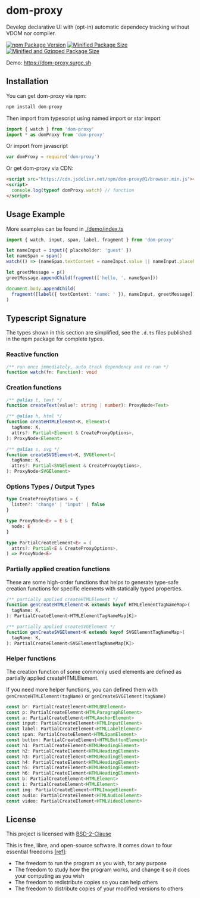 # dom-proxy

Develop declarative UI with (opt-in) automatic dependecy tracking without VDOM nor compiler.

[![npm Package Version](https://img.shields.io/npm/v/dom-proxy)](https://www.npmjs.com/package/dom-proxy)
[![Minified Package Size](https://img.shields.io/bundlephobia/min/dom-proxy)](https://bundlephobia.com/package/dom-proxy)
[![Minified and Gzipped Package Size](https://img.shields.io/bundlephobia/minzip/dom-proxy)](https://bundlephobia.com/package/dom-proxy)

Demo: https://dom-proxy.surge.sh

## Installation

You can get dom-proxy via npm:

```bash
npm install dom-proxy
```

Then import from typescript using named import or star import

```typescript
import { watch } from 'dom-proxy'
import * as domProxy from 'dom-proxy'
```

Or import from javascript

```javascript
var domProxy = require('dom-proxy')
```

Or get dom-proxy via CDN:

```html
<script src="https://cdn.jsdelivr.net/npm/dom-proxy@1/browser.min.js"></script>
<script>
  console.log(typeof domProxy.watch) // function
</script>
```

## Usage Example

More examples can be found in [./demo/index.ts](demo/index.ts)

```typescript
import { watch, input, span, label, fragment } from 'dom-proxy'

let nameInput = input({ placeholder: 'guest' })
let nameSpan = span()
watch(() => (nameSpan.textContent = nameInput.value || nameInput.placeholder))

let greetMessage = p()
greetMessage.appendChild(fragment(['hello, ', nameSpan]))

document.body.appendChild(
  fragment([label({ textContent: 'name: ' }), nameInput, greetMessage]),
)
```

## Typescript Signature

The types shown in this section are simplified, see the `.d.ts` files published in the npm package for complete types.

### Reactive function

```typescript
/** run once immediately, auto track dependency and re-run */
function watch(fn: Function): void
```

### Creation functions

```typescript
/** @alias t, text */
function createText(value?: string | number): ProxyNode<Text>

/** @alias h, html */
function createHTMLElement<K, Element>(
  tagName: K,
  attrs?: Partial<Element & CreateProxyOptions>,
): ProxyNode<Element>

/** @alias s, svg */
function createSVGElement<K, SVGElement>(
  tagName: K,
  attrs?: Partial<SVGElement & CreateProxyOptions>,
): ProxyNode<SVGElement>
```

### Options Types / Output Types

```typescript
type CreateProxyOptions = {
  listen?: 'change' | 'input' | false
}

type ProxyNode<E> = E & {
  node: E
}

type PartialCreateElement<E> = (
  attrs?: Partial<E & CreateProxyOptions>,
) => ProxyNode<E>
```

### Partially applied creation functions

These are some high-order functions that helps to generate type-safe creation functions for specific elements with statically typed properties.

```typescript
/** partially applied createHTMLElement */
function genCreateHTMLElement<K extends keyof HTMLElementTagNameMap>(
  tagName: K,
): PartialCreateElement<HTMLElementTagNameMap[K]>

/** partially applied createSVGElement */
function genCreateSVGElement<K extends keyof SVGElementTagNameMap>(
  tagName: K,
): PartialCreateElement<SVGElementTagNameMap[K]>
```

### Helper functions

The creation function of some commonly used elements are defined as partially applied createHTMLElement.

If you need more helper functions, you can defined them with `genCreateHTMLElement(tagName)` or `genCreateSVGElement(tagName)`

```typescript
const br: PartialCreateElement<HTMLBRElement>
const p: PartialCreateElement<HTMLParagraphElement>
const a: PartialCreateElement<HTMLAnchorElement>
const input: PartialCreateElement<HTMLInputElement>
const label: PartialCreateElement<HTMLLabelElement>
const span: PartialCreateElement<HTMLSpanElement>
const button: PartialCreateElement<HTMLButtonElement>
const h1: PartialCreateElement<HTMLHeadingElement>
const h2: PartialCreateElement<HTMLHeadingElement>
const h3: PartialCreateElement<HTMLHeadingElement>
const h4: PartialCreateElement<HTMLHeadingElement>
const h5: PartialCreateElement<HTMLHeadingElement>
const h6: PartialCreateElement<HTMLHeadingElement>
const b: PartialCreateElement<HTMLElement>
const i: PartialCreateElement<HTMLElement>
const img: PartialCreateElement<HTMLImageElement>
const audio: PartialCreateElement<HTMLAudioElement>
const video: PartialCreateElement<HTMLVideoElement>
```

## License

This project is licensed with [BSD-2-Clause](./LICENSE)

This is free, libre, and open-source software. It comes down to four essential freedoms [[ref]](https://seirdy.one/2021/01/27/whatsapp-and-the-domestication-of-users.html#fnref:2):

- The freedom to run the program as you wish, for any purpose
- The freedom to study how the program works, and change it so it does your computing as you wish
- The freedom to redistribute copies so you can help others
- The freedom to distribute copies of your modified versions to others
